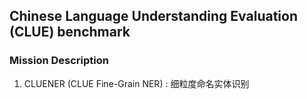 ## **Chinese Language Understanding Evaluation (CLUE) benchmark**

### Mission Description

1. CLUENER (CLUE Fine-Grain NER) : 细粒度命名实体识别 
